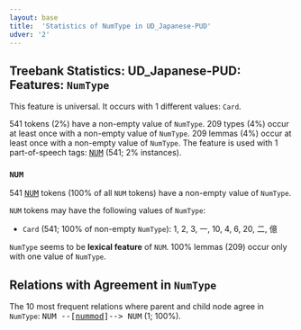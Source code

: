 ```yaml
---
layout: base
title:  'Statistics of NumType in UD_Japanese-PUD'
udver: '2'
---
```


## Treebank Statistics: UD_Japanese-PUD: Features: `NumType`

This feature is universal.
It occurs with 1 different values: `Card`.

541 tokens (2%) have a non-empty value of `NumType`.
209 types (4%) occur at least once with a non-empty value of `NumType`.
209 lemmas (4%) occur at least once with a non-empty value of `NumType`.
The feature is used with 1 part-of-speech tags: <tt><a href="ja_pud-pos-NUM.html">NUM</a></tt> (541; 2% instances).

### `NUM`

541 <tt><a href="ja_pud-pos-NUM.html">NUM</a></tt> tokens (100% of all `NUM` tokens) have a non-empty value of `NumType`.

`NUM` tokens may have the following values of `NumType`:

* `Card` (541; 100% of non-empty `NumType`): 1, 2, 3, 一, 10, 4, 6, 20, 二, 億

`NumType` seems to be **lexical feature** of `NUM`. 100% lemmas (209) occur only with one value of `NumType`.

## Relations with Agreement in `NumType`

The 10 most frequent relations where parent and child node agree in `NumType`:
<tt>NUM --[<tt><a href="ja_pud-dep-nummod.html">nummod</a></tt>]--> NUM</tt> (1; 100%).

